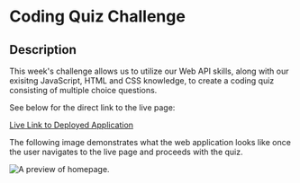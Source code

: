 # Coding Quiz Challenge

## Description

This week's challenge allows us to utilize our Web API skills, along with our exisitng JavaScript, HTML and CSS knowledge, to create a coding quiz consisting of multiple choice questions. 

See below for the direct link to the live page:

[Live Link to Deployed Application](https://linhntran.github.io/password-generator/)

The following image demonstrates what the web application looks like once the user navigates to the live page and proceeds with the quiz. 

![A preview of homepage.](./Assets/images/preview.png)